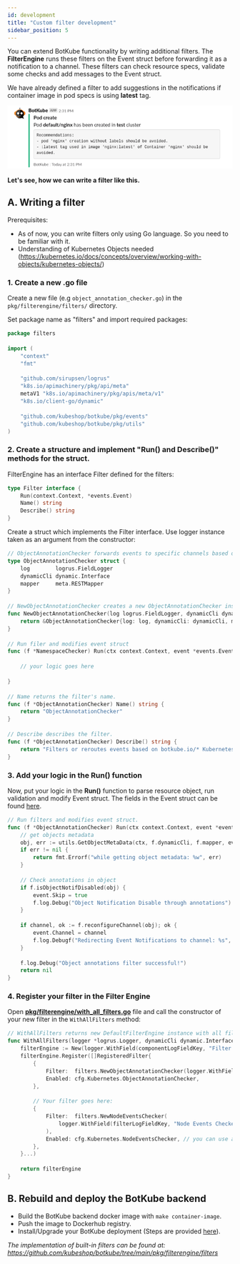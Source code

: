 ```yaml
---
id: development
title: "Custom filter development"
sidebar_position: 5
---
```


You can extend BotKube functionality by writing additional filters. The **FilterEngine** runs these filters on the Event struct before forwarding it as a notification to a channel. These filters can check resource specs, validate some checks and add messages to the Event struct.

We have already defined a filter to add suggestions in the notifications if container image in pod specs is using **latest** tag.

![tag_filter](assets/tag_filter_sh.png)

**Let's see, how we can write a filter like this.**

## A. Writing a filter

Prerequisites:

- As of now, you can write filters only using Go language. So you need to be familiar with it.
- Understanding of Kubernetes Objects needed (https://kubernetes.io/docs/concepts/overview/working-with-objects/kubernetes-objects/)

### 1. Create a new .go file

Create a new file (e.g `object_annotation_checker.go`) in the `pkg/filterengine/filters/` directory.

Set package name as "filters" and import required packages:

```go
package filters

import (
	"context"
	"fmt"

	"github.com/sirupsen/logrus"
	"k8s.io/apimachinery/pkg/api/meta"
	metaV1 "k8s.io/apimachinery/pkg/apis/meta/v1"
	"k8s.io/client-go/dynamic"

	"github.com/kubeshop/botkube/pkg/events"
	"github.com/kubeshop/botkube/pkg/utils"
)
```

### 2. Create a structure and implement "Run() and Describe()" methods for the struct.

FilterEngine has an interface Filter defined for the filters:

```go
type Filter interface {
	Run(context.Context, *events.Event)
	Name() string
	Describe() string
}
```

Create a struct which implements the Filter interface. Use logger instance taken as an argument from the constructor:

```go
// ObjectAnnotationChecker forwards events to specific channels based on a special annotation if it is set on a given K8s resource.
type ObjectAnnotationChecker struct {
	log        logrus.FieldLogger
	dynamicCli dynamic.Interface
	mapper     meta.RESTMapper
}

// NewObjectAnnotationChecker creates a new ObjectAnnotationChecker instance.
func NewObjectAnnotationChecker(log logrus.FieldLogger, dynamicCli dynamic.Interface, mapper meta.RESTMapper) *ObjectAnnotationChecker {
	return &ObjectAnnotationChecker{log: log, dynamicCli: dynamicCli, mapper: mapper}
}

// Run filer and modifies event struct
func (f *NamespaceChecker) Run(ctx context.Context, event *events.Event) {

	// your logic goes here

}

// Name returns the filter's name.
func (f *ObjectAnnotationChecker) Name() string {
	return "ObjectAnnotationChecker"
}

// Describe describes the filter.
func (f *ObjectAnnotationChecker) Describe() string {
	return "Filters or reroutes events based on botkube.io/* Kubernetes resource annotations."
}
```

### 3. Add your logic in the Run() function

Now, put your logic in the **Run()** function to parse resource object, run validation and modify Event struct. The fields in the Event struct can be found [here](https://github.com/kubeshop/botkube/blob/main/pkg/events/events.go).

```go
// Run filters and modifies event struct.
func (f *ObjectAnnotationChecker) Run(ctx context.Context, event *events.Event) error {
	// get objects metadata
	obj, err := utils.GetObjectMetaData(ctx, f.dynamicCli, f.mapper, event.Object)
	if err != nil {
		return fmt.Errorf("while getting object metadata: %w", err)
	}

	// Check annotations in object
	if f.isObjectNotifDisabled(obj) {
		event.Skip = true
		f.log.Debug("Object Notification Disable through annotations")
	}

	if channel, ok := f.reconfigureChannel(obj); ok {
		event.Channel = channel
		f.log.Debugf("Redirecting Event Notifications to channel: %s", channel)
	}

	f.log.Debug("Object annotations filter successful!")
	return nil
}
```

### 4. Register your filter in the Filter Engine

Open [**pkg/filterengine/with_all_filters.go**](https://github.com/kubeshop/botkube/blob/main/pkg/filterengine/with_all_filters.go) file and call the constructor of your new filter in the `WithAllFilters` method:

```go
// WithAllFilters returns new DefaultFilterEngine instance with all filters registered.
func WithAllFilters(logger *logrus.Logger, dynamicCli dynamic.Interface, mapper meta.RESTMapper, cfg config.Filters) *DefaultFilterEngine {
	filterEngine := New(logger.WithField(componentLogFieldKey, "Filter Engine"))
	filterEngine.Register([]RegisteredFilter{
		{
			Filter:  filters.NewObjectAnnotationChecker(logger.WithField(filterLogFieldKey, "Object Annotation Checker"), dynamicCli, mapper),
			Enabled: cfg.Kubernetes.ObjectAnnotationChecker,
		},

		// Your filter goes here:
		{
			Filter:  filters.NewNodeEventsChecker(
				logger.WithField(filterLogFieldKey, "Node Events Checker") // make sure to use `logger.WithField`
			),
			Enabled: cfg.Kubernetes.NodeEventsChecker, // you can use a configuration field or set a fixed `true` or `false` default value to enable/disable the filter during the initial app startup
		},
	}...)

	return filterEngine
}

```

## B. Rebuild and deploy the BotKube backend

- Build the BotKube backend docker image with `make container-image`.
- Push the image to Dockerhub registry.
- Install/Upgrade your BotKube deployment (Steps are provided [here](../installation)).

_The implementation of built-in filters can be found at: https://github.com/kubeshop/botkube/tree/main/pkg/filterengine/filters_
